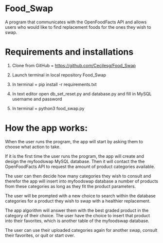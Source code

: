 # Food_Swap
A program that communicates with the OpenFoodFacts API and allows users who
would like to find replacement foods for the ones they wish to swap.

# Requirements and installations
1. Clone from GitHub = https://github.com/Cecilesg/Food_Swap

2. Launch terminal in local repository Food_Swap

3. In terminal = pip install -r requirements.txt

4. In text editor open db_set_reset.py and database.py and fill in MySQL
username and password

6. In terminal = python3 food_swap.py

# How the app works:
When the user runs the program, the app will start by asking them to choose
what action to take.

If it is the first time the user runs the program, the app will create and
design the myfoodswap MySQL database. Then it will contact the the OpenFoodFacts
API to request the amount of product categories available.

The user can then decide how many categories they wish to consult and
therefor the app will insert into myfoodswap database a number of products from
these categories as long as they fit the product parameters.

The user will be prompted with a new choice to search within the database
categories for a product they wish to swap with a healthier replacement.

The app algorithm will answer them with the best graded product in the
category of their choice. The user have the choice to insert that product into
their favorites, which is another table of the myfoodswap database.

The user can use their uploaded categories again for another
swap, consult their favorites, or quit or start over.
